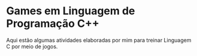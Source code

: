 # Games em Linguagem de Programação C++
Aqui estão algumas atividades elaboradas por mim para treinar Linguagem C por meio de jogos. 
